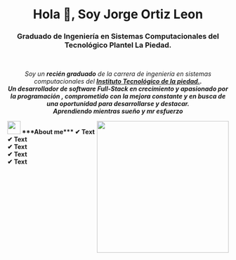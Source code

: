 <h1 align="center">Hola 👋, Soy Jorge Ortiz Leon</h1>
<h3 align="center">Graduado de Ingeniería en Sistemas Computacionales del Tecnológico Plantel La Piedad.</h3>

<br>

<p align="center">
  <em>
    Soy un <b>recién graduado</b> de la carrera de ingeniería en sistemas computacionales del <a href="https://piedad.tecnm.mx/"> <b> Instituto Tecnológico de la piedad.</a>. <br>
    Un desarrollador de software Full-Stack en crecimiento y apasionado por la programación , comprometido con la mejora constante y en busca de una oportunidad para desarrollarse y destacar.
  </em> 
  <br>
   <b><i>Aprendiendo mientras sueño y mr esfuerzo</i></b> 
</p>

<img align="right" width=300px src="https://github.com/7oSkaaa/7oSkaaa/blob/main/Images/Right_Side.gif?raw=true" />
<img src="https://github.com/7oSkaaa/7oSkaaa/blob/main/Images/about_me.gif?raw=true" width="30px">&nbsp;***About me***
✔ Text <br>
✔ Text <br>
✔ Text <br>
✔ Text <br>
✔ Text <br>

<br>





